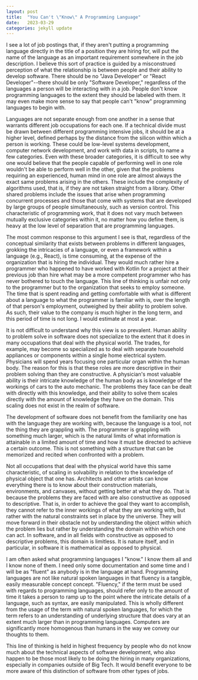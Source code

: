 ```yaml
---
layout: post
title:  "You Can't \"Know\" A Programming Language"
date:   2023-03-29
categories: jekyll update
---
```


I see a lot of job postings that, if they aren't putting a programming language directly in the
title of a position they are hiring for, will put the name of the language as an important
requirement somewhere in the job description. I believe this sort of practice is guided by a
misconstrued perception of what the relationship is between people and their ability to develop
software. There should be no "Java Developer" or "React Developer"--there should be only "Software
Developer," regardless of the languages a person will be interacting with in a job. People don't
know programming languages to the extent they should be labeled with them. It may even make more
sense to say that people can't "know" programming languages to begin with.

Languages are not separate enough from one another in a sense that warrants different job
occupations for each one. If a technical divide must be drawn between different programming
intensive jobs, it should be at a higher level, defined perhaps by the distance from the silicon
within which a person is working. These could be low-level systems development, computer network
development, and work with data in scripts, to name a few categories. Even with these broader
categories, it is difficult to see why one would believe that the people capable of performing well
in one role wouldn't be able to perform well in the other, given that the problems requiring an
experienced, human mind in one role are almost always the exact same problems arising in the others.
These include the complexity of algorithms used, that is, if they are not taken straight from a
library. Other shared problems include the issues that arise when programming concurrent processes
and those that come with systems that are developed by large groups of people simultaneously, such
as version control. This characteristic of programming work, that it does not vary much between
mutually exclusive categories within it, no matter how you define them, is heavy at the low level of
separation that are programming languages.

The most common response to this argument I see is that, regardless of the conceptual similarity
that exists between problems in different languages, grokking the intricacies of a language, or even
a framework within a language (e.g., React), is time consuming, at the expense of the organization
that is hiring the individual. They would much rather hire a programmer who happened to have worked
with Kotlin for a project at their previous job than hire what may be a more competent programmer
who has never bothered to touch the language. This line of thinking is unfair not only to the
programmer but to the organization that seeks to employ someone. The time that is spent reading and
getting comfortable with what is different about a language to what the programmer is familiar with
is, over the length of that person's employment, outweighed by their ability to problem solve. As
such, their value to the company is much higher in the long term, and this period of time is not
long. I would estimate at most a year.

It is not difficult to understand why this view is so prevalent. Human ability to problem solve in
software does not specialize to the extent that it does in many occupations that deal with the
physical world. The trades, for example, may become so specialized as to deal with separate
household appliances or components within a single home electrical system. Physicians will spend
years focusing one particular organ within the human body. The reason for this is that these roles
are more descriptive in their problem solving than they are constructive. A physician's most
valuable ability is their intricate knowledge of the human body as is knowledge of the workings of
cars to the auto mechanic. The problems they face can be dealt with directly with this knowledge,
and their ability to solve them scales directly with the amount of knowledge they have on the
domain. This scaling does not exist in the realm of software.

The development of software does not benefit from the familiarity one has with the language they are
working with, because the language is a tool, not the thing they are grappling with. The programmer
is grappling with something much larger, which is the natural limits of what information is
attainable in a limited amount of time and how it must be directed to achieve a certain outcome.
This is not something with a structure that can be memorized and recited when confronted with a
problem.

Not all occupations that deal with the physical world have this same characteristic, of scaling in
solvability in relation to the knowledge of physical object that one has. Architects and other
artists can know everything there is to know about their construction materials, environments, and
canvases, without getting better at what they do. That is because the problems they are faced with
are also constructive as opposed to descriptive. That is, in order to achieve the goal they want to
accomplish, they cannot refer to the inner workings of what they are working with, but rather with
the natural constraints set in place by the universe. They will move forward in their obstacle not
by understanding the object within which the problem lies but rather by understanding the domain
within which one can act. In software, and in all fields with constructive as opposed to descriptive
problems, this domain is limitless. It is nature itself, and in particular, in software it is
mathematical as opposed to physical.

I am often asked what programming languages I "know." I know them all and I know none of them. I
need only some documentation and some time and I will be as "fluent" as anybody is in the language
at hand. Programming languages are not like natural spoken languages in that fluency is a tangible,
easily measurable concept concept. "Fluency," if the term must be used with regards to programming
languages, should refer only to the amount of time it takes a person to ramp up to the point where
the intricate details of a language, such as syntax, are easily manipulated. This is wholly
different from the usage of the term with natural spoken languages, for which the term refers to an
understanding of underlying structure that does vary at an extent much larger than in programming
languages. Computers are significantly more homogenous than humans in the way we convey our thoughts
to them.

This line of thinking is held in highest frequency by people who do not know much about the
technical aspects of software development, who also happen to be those most likely to be doing the
hiring in many organizations, especially in companies outside of Big Tech. It would benefit everyone
to be more aware of this distinction of software from other types of jobs.